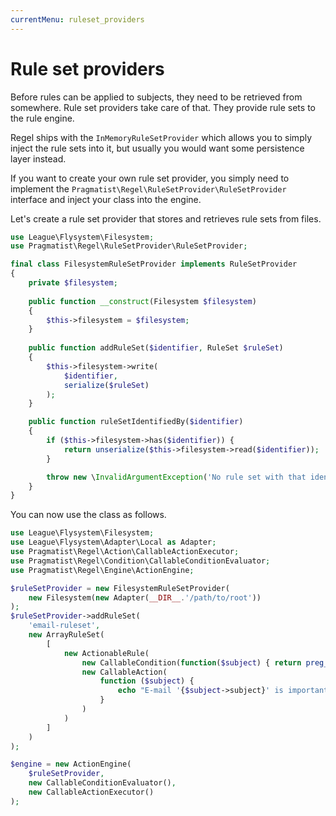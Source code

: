 ```yaml
---
currentMenu: ruleset_providers
---
```


# Rule set providers

Before rules can be applied to subjects, they need to be retrieved from somewhere. Rule set providers take care of that.
They provide rule sets to the rule engine.

Regel ships with the `InMemoryRuleSetProvider` which allows you to simply inject the rule sets into it, but usually you
would want some persistence layer instead.

If you want to create your own rule set provider, you simply need to implement the
`Pragmatist\Regel\RuleSetProvider\RuleSetProvider` interface and inject your class into the engine.

Let's create a rule set provider that stores and retrieves rule sets from files.

```php
use League\Flysystem\Filesystem;
use Pragmatist\Regel\RuleSetProvider\RuleSetProvider;

final class FilesystemRuleSetProvider implements RuleSetProvider
{
    private $filesystem;
    
    public function __construct(Filesystem $filesystem)
    {
        $this->filesystem = $filesystem;
    }
    
    public function addRuleSet($identifier, RuleSet $ruleSet)
    {
        $this->filesystem->write(
            $identifier,
            serialize($ruleSet)
        );
    }

    public function ruleSetIdentifiedBy($identifier)
    {
        if ($this->filesystem->has($identifier)) {
            return unserialize($this->filesystem->read($identifier));
        }

        throw new \InvalidArgumentException('No rule set with that identifier is available.');
    }
}
```

You can now use the class as follows.

```php
use League\Flysystem\Filesystem;
use League\Flysystem\Adapter\Local as Adapter;
use Pragmatist\Regel\Action\CallableActionExecutor;
use Pragmatist\Regel\Condition\CallableConditionEvaluator;
use Pragmatist\Regel\Engine\ActionEngine;

$ruleSetProvider = new FilesystemRuleSetProvider(
    new Filesystem(new Adapter(__DIR__.'/path/to/root'))
);
$ruleSetProvider->addRuleSet(
    'email-ruleset',
    new ArrayRuleSet(
        [
            new ActionableRule(
                new CallableCondition(function($subject) { return preg_match('/important/i', $subject->body); }),
                new CallableAction(
                    function ($subject) {
                        echo "E-mail '{$subject->subject}' is important!'\n";
                    }
                )
            )
        ]
    )
);

$engine = new ActionEngine(
    $ruleSetProvider,
    new CallableConditionEvaluator(),
    new CallableActionExecutor()
);
```
